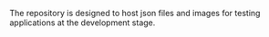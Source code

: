 The repository is designed to host json files and images for testing applications at the development stage.
